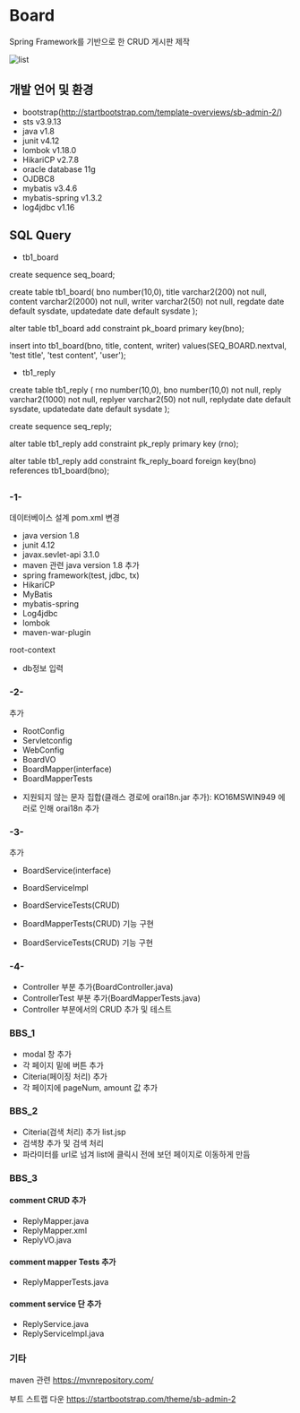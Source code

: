 # Board
Spring Framework를 기반으로 한 CRUD 게시판 제작

![list](https://user-images.githubusercontent.com/42952319/98673511-c7dcbc80-239a-11eb-82b5-12844f29743f.PNG)

## 개발 언어 및 환경
- bootstrap(http://startbootstrap.com/template-overviews/sb-admin-2/)
- sts v3.9.13
- java v1.8
- junit v4.12
- lombok v1.18.0
- HikariCP v2.7.8
- oracle database 11g
- OJDBC8
- mybatis v3.4.6
- mybatis-spring v1.3.2
- log4jdbc v1.16

## SQL Query
- tb1_board

create sequence seq_board;

create table tb1_board(
	bno number(10,0),
	title varchar2(200) not null,
	content varchar2(2000) not null,
	writer varchar2(50) not null,
	regdate date default sysdate,
	updatedate date default sysdate
);

alter table tb1_board add constraint pk_board
primary key(bno);

insert into tb1_board(bno, title, content, writer)
values(SEQ_BOARD.nextval, 'test title', 'test content', 'user');

- tb1_reply

create table tb1_reply (
rno number(10,0),
bno number(10,0) not null,
reply varchar2(1000) not null,
replyer varchar2(50) not null,
replydate date default sysdate,
updatedate date default sysdate
);

create sequence seq_reply;

alter table tb1_reply add constraint pk_reply primary key (rno);

alter table tb1_reply add constraint fk_reply_board
foreign key(bno) references tb1_board(bno);

##
### -1-

데이터베이스 설계
pom.xml
변경
- java version 1.8
- junit 4.12
- javax.sevlet-api 3.1.0
- maven 관련 java version 1.8
추가
- spring framework(test, jdbc, tx)
- HikariCP
- MyBatis
- mybatis-spring
- Log4jdbc
- lombok
- maven-war-plugin

root-context
- db정보 입력


### -2-
추가
- RootConfig
- Servletconfig
- WebConfig
- BoardVO
- BoardMapper(interface)
- BoardMapperTests

* 지원되지 않는 문자 집합(클래스 경로에 orai18n.jar 추가): KO16MSWIN949
	에러로 인해 orai18n 추가


### -3-
추가
- BoardService(interface)
- BoardServiceImpl
- BoardServiceTests(CRUD)


- BoardMapperTests(CRUD) 기능 구현
- BoardServiceTests(CRUD) 기능 구현


### -4-
- Controller 부분 추가(BoardController.java)
- ControllerTest 부분 추가(BoardMapperTests.java)
- Controller 부분에서의 CRUD 추가 및 테스트
### BBS_1
- modal 창 추가
- 각 페이지 밑에 버튼 추가
- Citeria(페이징 처리) 추가
- 각 페이지에 pageNum, amount 값 추가
### BBS_2
- Citeria(검색 처리) 추가
list.jsp
- 검색창 추가 및 검색 처리
- 파라미터를 url로 넘겨 list에 클릭시 전에 보던 페이지로 이동하게 만듬
### BBS_3
#### comment CRUD 추가
- ReplyMapper.java
- ReplyMapper.xml
- ReplyVO.java
#### comment mapper Tests 추가
- ReplyMapperTests.java
#### comment service 단 추가
- ReplyService.java
- ReplyServicelmpl.java

### 기타
maven 관련 https://mvnrepository.com/

부트 스트랩 다운 https://startbootstrap.com/theme/sb-admin-2
